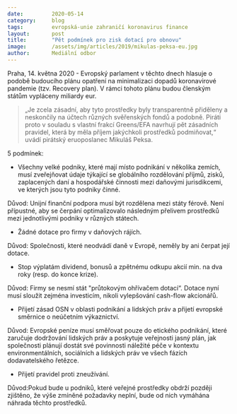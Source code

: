 ```yaml
---
date:         2020-05-14
category:     blog
tags:         evropská-unie zahraničí koronavirus finance
layout:       post
title:        "Pět podmínek pro zisk dotací pro obnovu"
image:        /assets/img/articles/2019/mikulas-peksa-eu.jpg
author:       Mediální odbor
---  
```




Praha, 14. května 2020 - Evropský parlament v těchto dnech hlasuje o podobě budoucího plánu opatření na minimalizaci dopadů koronavirové pandemie (tzv. Recovery plan). V rámci tohoto plánu budou členským státům vypláceny miliardy eur.

> „Je zcela zásadní, aby tyto prostředky byly transparentně přiděleny a neskončily na účtech různých svěřenských fondů a podobně. Piráti proto v souladu s vlastní frakcí Greens/EFA navrhují pět zásadních pravidel, která by měla příjem jakýchkoli prostředků podmiňovat,“ uvádí pirátský eruoposlanec Mikuláš Peksa.

5 podmínek:

* Všechny velké podniky, které mají místo podnikání v několika zemích, musí zveřejňovat údaje týkající se globálního rozdělování příjmů, zisků, zaplacených daní a hospodářské činnosti mezi daňovými jurisdikcemi, ve kterých jsou tyto podniky činné.

Důvod: Unijní finanční podpora musí být rozdělena mezi státy férově. Není přípustné, aby se čerpání optimalizovalo následným přelivem prostředků mezi jednotlivými podniky v různých státech.

* Žádné dotace pro firmy v daňových rájích.

Důvod: Společnosti, které neodvádí daně v Evropě, neměly by ani čerpat její dotace.

* Stop výplatám dividend, bonusů a zpětnému odkupu akcií min. na dva roky (resp. do konce krize).

Důvod: Firmy se nesmí stát "průtokovým ohřívačem dotací“. Dotace nyní musí sloužit zejména investicím, nikoli vylepšování cash-flow akcionářů.

* Přijetí zásad OSN v oblasti podnikání a lidských práv a přijetí evropské směrnice o neúčetním výkaznictví.

Důvod: Evropské peníze musí směřovat pouze do etického podnikání, které zaručuje dodržování lidských práv a poskytuje veřejnosti jasný plán, jak společnosti plánují dostát své povinnosti náležité péče v kontextu environmentálních, sociálních a lidských práv ve všech fázích dodavatelského řetězce.

* Přijetí pravidel proti zneužívání. 

Důvod:Pokud bude u podniků, které veřejné prostředky obdrží později zjištěno, že výše zmíněné požadavky neplní, bude od nich vymáhána náhrada těchto prostředků.
